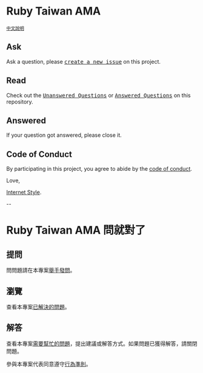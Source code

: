 # Ruby Taiwan AMA
<sup>[中文說明](#中文說明)</sup>

## Ask

Ask a question, please <kbd>[create a new issue](https://github.com/rubytaiwan/ama/issues/new)</kbd> on this project.

## Read

Check out the <kbd>[Unanswered Questions](https://github.com/rubytaiwan/AMA/issues)</kbd> or <kbd>[Answered Questions](https://github.com/rubytaiwan/ama/issues?q=is%3Aissue+is%3Aclosed)</kbd> on this repository.

## Answered

If your question got answered, please close it.

## Code of Conduct

By participating in this project, you agree to abide by the [code of conduct](/CODE_OF_CONDUCT.md).

Love,

[Internet Style](https://www.youtube.com/watch?v=Xe1TZaElTAs).

--

<a name="中文說明"></a>

# Ruby Taiwan AMA 問就對了

## 提問

問問題請在本專案<kbd>[舉手發問](https://github.com/rubytaiwan/ama/issues/new)</kbd>。

## 瀏覽

查看本專案<kbd>[已解決的問題](https://github.com/rubytaiwan/ama/issues?q=is%3Aissue+is%3Aclosed)</kbd>。

## 解答

查看本專案<kbd>[需要幫忙的問題](https://github.com/rubytaiwan/AMA/issues)</kbd>，提出建議或解答方式。如果問題已獲得解答，請關閉問題。

參與本專案代表同意遵守[行為準則](/CODE_OF_CONDUCT.md)。
